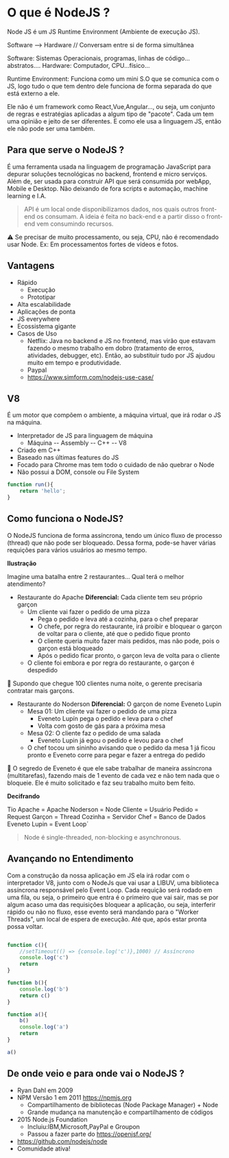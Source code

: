 # O que é NodeJS ?

Node JS é um JS Runtime Environment (Ambiente de execução JS).

Software --> Hardware
// Conversam entre si de forma simultânea

Software: Sistemas Operacionais, programas, linhas de código... abstratos....
Hardware: Computador, CPU...físico...

Runtime Environment: Funciona como um mini S.O que se comunica com o JS, logo tudo o que tem dentro dele funciona de forma separada do que está externo a ele.

Ele não é um framework como React,Vue,Angular..., ou seja, um conjunto de regras e estratégias aplicadas a algum tipo de "pacote". Cada um tem uma opinião e jeito de ser diferentes. E como ele usa a linguagem JS, então ele não pode ser uma também.

## Para que serve o NodeJS ? 

É uma ferramenta usada na linguagem de programação JavaScript para depurar soluções tecnológicas no backend, frontend e micro serviços. Além de, ser usada para construir API que será consumida por webApp, Mobile e Desktop. Não deixando de fora scripts e automação, machine learning e I.A.

> API é um local onde disponibilizamos dados, nos quais outros front-end os consumam. A ideia é feita no back-end e a partir disso o front-end vem consumindo recursos.

⚠ Se precisar de muito processamento, ou seja, CPU, não é recomendado usar Node. Ex: Em processamentos fortes de vídeos e fotos.

## Vantagens

- Rápido 
    - Execução
    - Prototipar
- Alta escalabilidade
- Aplicações de ponta
- JS everywhere
- Ecossistema gigante
- Casos de Uso
    - Netflix: Java no backend e JS no frontend, mas virão que estavam fazendo o mesmo trabalho em dobro (tratamento de erros, atividades, debugger, etc). Então, ao substituir tudo por JS ajudou muito em tempo e produtividade.
    - Paypal
    - https://www.simform.com/nodejs-use-case/

## V8 

É um motor que compõem o ambiente, a máquina virtual, que irá rodar o JS na máquina.

- Interpretador de JS para linguagem de máquina
    - Máquina -- Assembly -- C++ -- V8
- Criado em C++
- Baseado nas últimas features do JS
- Focado para Chrome mas tem todo o cuidado de não quebrar o Node
- Não possui a DOM, console ou File System

```js
function run(){
    return 'hello';
}
```

## Como funciona o NodeJS?

O NodeJS funciona de forma assíncrona, tendo um único fluxo de processo (thread) que não pode ser bloqueado. Dessa forma, pode-se haver várias requições para vários usuários ao mesmo tempo.

**Ilustração**

Imagine uma batalha entre 2 restaurantes...
Qual terá o melhor atendimento?

- Restaurante do Apache
**Diferencial:** Cada cliente tem seu próprio garçon
    - Um cliente vai fazer o pedido de uma pizza
        - Pega o pedido e leva até a cozinha, para o chef preparar
        - O chefe, por regra do restaurante, irá proibir e bloquear o garçon de voltar para o cliente, até que o pedido fique pronto
        - O cliente queria muito fazer mais pedidos, mas não pode, pois o garçon está bloqueado
        - Após o pedido ficar pronto, o garçon leva de volta para o cliente
    - O cliente foi embora e por regra do restaurante, o garçon é despedido

🔸 Supondo que chegue 100 clientes numa noite, o gerente precisaria contratar mais garçons.

- Restaurante do Noderson
**Diferencial:** O garçon de nome Eveneto Lupin
    - Mesa 01: Um cliente vai fazer o pedido de uma pizza
        - Eveneto Lupín pega o pedido e leva para o chef
        - Volta com gosto de gás para a próxima mesa
    - Mesa 02: O cliente faz o pedido de uma salada
        - Eveneto Lupin já egou o pedido e levou para o chef
    - O chef tocou um sininho avisando que o pedido da mesa 1 já ficou pronto e Eveneto corre para pegar e fazer a entrega do pedido

🔸 O segredo de Eveneto é que ele sabe trabalhar de maneira assíncrona (multitarefas), fazendo mais de 1 evento de cada vez e não tem nada que o bloqueie. Ele é muito solicitado e faz seu trabalho muito bem feito.

**Decifrando**

Tio Apache = Apache
Noderson = Node
Cliente = Usuário
Pedido = Request
Garçon = Thread
Cozinha = Servidor
Chef = Banco de Dados
Eveneto Lupin = Event Loop´

> Node é single-threaded, non-blocking e asynchronous.


## Avançando no Entendimento

Com a construção da nossa aplicação em JS ela irá rodar com o interpretador V8, junto com o NodeJs que vai usar a LIBUV, uma biblioteca assíncrona responsável pelo Event Loop. Cada requição será rodado em uma fila, ou seja, o primeiro que entra é o primeiro que vai sair, mas se por algum acaso uma das requisições bloquear a aplicação, ou seja, interferir rápido ou não no fluxo, esse evento será mandando para o "Worker Threads", um local de espera de execução. Até que, após estar pronta possa voltar.

```js

function c(){
    //setTimeout(() => {console.log('c')},1000) // Assíncrono
    console.log('c')
    return
}

function b(){
    console.log('b')
    return c()
}

function a(){
    b()
    console.log('a')
    return
}

a()

```

## De onde veio e para onde vai o NodeJS ?

- Ryan Dahl em 2009
- NPM Versão 1 em 2011 https://npmjs.org
    - Compartilhamento de bibliotecas (Node Package Manager) + Node
    - Grande mudança na manutenção e compartilhamento de códigos
- 2015 Node.js Foundation
    - Incluiu:IBM,Microsoft,PayPal e Groupon
    - Passou a fazer parte do https://openjsf.org/
- https://github.com/nodejs/node
- Comunidade ativa!